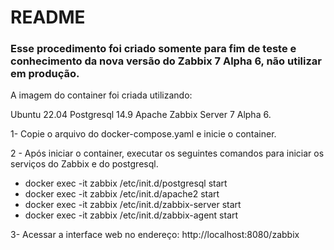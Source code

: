 # README

### Esse procedimento foi criado somente para fim de teste e conhecimento da nova versão do Zabbix 7 Alpha 6, não utilizar em produção.

A imagem do container foi criada utilizando: 

Ubuntu 22.04
Postgresql 14.9
Apache
Zabbix Server 7 Alpha 6.

1- Copie o arquivo do docker-compose.yaml e inicie o container. 

2 - Após iniciar o container, executar os seguintes comandos para iniciar os serviços do Zabbix e do postgresql.
 - docker exec -it zabbix /etc/init.d/postgresql start
 - docker exec -it zabbix /etc/init.d/apache2 start
 - docker exec -it zabbix /etc/init.d/zabbix-server start
 - docker exec -it zabbix /etc/init.d/zabbix-agent start
   
3- Acessar a interface web no endereço:
   http://localhost:8080/zabbix
